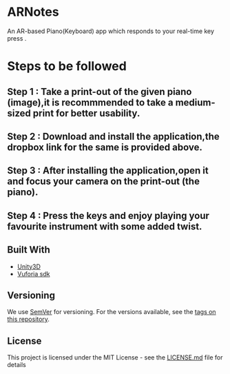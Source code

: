 # ARNotes

An AR-based Piano(Keyboard) app which responds to your real-time key press .  


# Steps to be followed

## Step 1 : Take a print-out of the given piano (image),it is recommmended to take a medium-sized print for better usability.
## Step 2 : Download and install the application,the dropbox link for the same is provided above.
## Step 3 : After installing the application,open it and focus your camera on the print-out (the piano).
## Step 4 : Press the keys and enjoy playing your favourite instrument with some added twist.



## Built With

* [Unity3D](https://unity3d.com/)
* [Vuforia sdk](https://www.vuforia.com/)


## Versioning

We use [SemVer](http://semver.org/) for versioning. For the versions available, see the [tags on this repository](https://github.com/your/project/tags). 


## License

This project is licensed under the MIT License - see the [LICENSE.md](LICENSE.md) file for details



